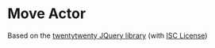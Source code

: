# Move Actor

Based on the [twentytwenty JQuery library](https://github.com/zurb/twentytwenty) (with [ISC License](https://github.com/zurb/twentytwenty?tab=ISC-1-ov-file#readme))
